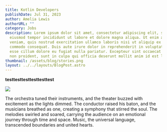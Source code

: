 ```yaml
---
title: Kotlin Developers
publishDate: Jul 31, 2023
author: Amelia Lewis
authorURL: ""
category: Jobs
description: Lorem ipsum dolor sit amet, consectetur adipiscing elit, sed do
  eiusmod tempor incididunt ut labore et dolore magna aliqua. Ut enim ad minim
  veniam, quis nostrud exercitation ullamco laboris nisi ut aliquip ex ea
  commodo consequat. Duis aute irure dolor in reprehenderit in voluptate velit
  esse cillum dolore eu fugiat nulla pariatur. Excepteur sint occaecat cupidatat
  non proident, sunt in culpa qui officia deserunt mollit anim id est laborum.
thumbnail: /assets/blog/stories.png
layout: ../../layouts/BlogPost.astro
---
```

**testtesttesttesttesttest**

![](/assets/blog/stories.png)

<!--StartFragment-->

The orchestra tuned their instruments, and the theater buzzed with excitement as the lights dimmed. The conductor raised his baton, and the musicians breathed as one, creating a symphony that stirred the soul. The melodies swirled and soared, carrying the audience on an emotional journey through time and space. Music, the universal language, transcended boundaries and united hearts.

<!--EndFragment-->
